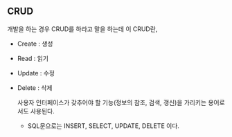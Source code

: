 ## CRUD

개발을 하는 경우 CRUD를 하라고 말을 하는데 이 CRUD란,

* Create : 생성

* Read : 읽기

* Update : 수정

* Delete : 삭제

  사용자 인터페이스가 갖추어야 할 기능(정보의 참조, 검색, 갱신)을 가리키는 용어로서도 사용된다. 

  * SQL문으로는 INSERT, SELECT, UPDATE, DELETE 이다.